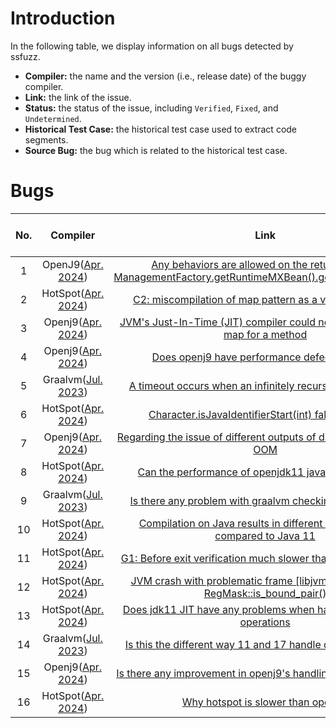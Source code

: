 # Introduction

In the following table, we display information on all bugs detected by ssfuzz.  

+ **Compiler:** the name and the version (i.e., release date) of the buggy compiler. 
+ **Link:** the link of the issue. 
+ **Status:** the status of the issue, including `Verified`, `Fixed`, and `Undetermined`. 
+ **Historical Test Case:** the historical test case used to extract code segments. 
+ **Source Bug:** the bug which is related to the historical test case.

# Bugs

| No. |  Compiler | Link | Status | Historical Test case | Source Bug |
|:--: | :--: | :---: | :--: |:--:| :--: |
|  1  | OpenJ9([Apr. 2024](https://github.com/eclipse-openj9/openj9)) | [Any behaviors are allowed on the return value of ManagementFactory.getRuntimeMXBean().getInputArguments()](https://github.com/eclipse-openj9/openj9/issues/17691) | Verified&Fixed |  [Test case](https://github.com/openjdk/jdk/blob/072459a055db0561d867fce57554bbbcb16ce5e6/test/jdk/java/util/Locale/LocaleCmdOverrides.java)  |  [JDK-8199756](https://bugs.openjdk.org/browse/JDK-8199756) |
|  2  |  HotSpot([Apr. 2024](https://github.com/openjdk/jdk)) | [C2: miscompilation of map pattern as a vector reduction](https://bugs.openjdk.org/browse/JDK-8279622) | Verified&Fixed |   [Test case](https://github.com/openjdk/jdk/blame/master/test/hotspot/jtreg/compiler/vectorization/TestComplexAddrExpr.java)  |  [JDK-8279622](https://bugs.openjdk.org/browse/JDK-8249749) |
|  3  | Openj9([Apr. 2024](https://github.com/eclipse-openj9/openj9)) | [JVM's Just-In-Time (JIT) compiler could not locate the stack map for a method](https://github.com/eclipse-openj9/openj9/issues/19546) | Verified&Fixed |   [Test case](https://github.com/openjdk/jdk/blob/master/test/hotspot/jtreg/compiler/c2/TestTopCastIIOnUndetectedDeadPath4.java)  | [JDK-8321107](https://bugs.openjdk.org/browse/JDK-8321107) |
|  4  | Openj9([Apr. 2024](https://github.com/eclipse-openj9/openj9)) | [Does openj9 have performance defects in loops](https://github.com/eclipse-openj9/openj9/issues/19057) | Verified |   [Test case](https://github.com/openjdk/jdk/blame/master/test/hotspot/jtreg/compiler/loopopts/Test7052494.java)  | [JDK-8132919](https://bugs.openjdk.org/browse/JDK-8132919) |
|  5  | Graalvm([Jul. 2023](https://github.com/oracle/graal)) | [A timeout occurs when an infinitely recursive function call](https://github.com/oracle/graal/issues/6905) | Verified |   [Test case](https://github.com/openjdk/jdk/blob/master/test/hotspot/jtreg/runtime/stack/Stack005.java)  | [JDK-8326611](https://bugs.openjdk.org/browse/JDK-8326611) |
|  6  | HotSpot([Apr. 2024](https://github.com/openjdk/jdk)) | [Character.isJavaIdentifierStart(int) false positive?](https://bugs.openjdk.org/browse/JDK-8328414) | Verified |   [Test case](https://github.com/openjdk/jdk/blob/master/test/hotspot/jtreg/compiler/loopopts/Test7052494.java)  | [JDK-8132919](https://bugs.openjdk.org/browse/JDK-8132919) |
|  7  | Openj9([Apr. 2024](https://github.com/eclipse-openj9/openj9)) | [Regarding the issue of different outputs of different versions of OOM](https://github.com/eclipse-openj9/openj9/issues/19239) | Verified |  [Test case](https://github.com/openjdk/jdk/blob/master/test/hotspot/jtreg/vmTestbase/nsk/monitoring/share/LoggingMonitor.java)  | [JDK-8199375](https://bugs.openjdk.org/browse/JDK-8199375) |
|  8  | HotSpot([Apr. 2024](https://github.com/openjdk/jdk)) | [Can the performance of openjdk11 javac be improved](https://bugs.openjdk.org/browse/JDK-8327543) | Verified | [Test case](https://github.com/openjdk/jdk/blob/master/test/hotspot/jtreg/serviceability/dcmd/gc/FinalizerInfoTest.java)  |  [JDK-8059036](https://bugs.openjdk.org/browse/JDK-8059036) |
|  9  | Graalvm([Jul. 2023](https://github.com/oracle/graal)) | [Is there any problem with graalvm checking illegal strings](https://github.com/oracle/graal/issues/8492) | Verified |   [Test case](https://github.com/openjdk/jdk/blob/master/test/langtools/jdk/javadoc/doclet/testSourceTab/TestSourceTab.java)  | [JDK-8035473](https://bugs.openjdk.org/browse/JDK-8035473) |
|  10  | HotSpot([Apr. 2024](https://github.com/openjdk/jdk)) | [Compilation on Java results in different error count as compared to Java 11](https://bugs.openjdk.org/browse/JDK-8327153) | Verified |   [Test case](https://github.com/openjdk/jdk/blob/072459a055db0561d867fce57554bbbcb16ce5e6/test/langtools/tools/javap/4111861/T4111861.java)  | [JDK-4111861](https://bugs.openjdk.org/browse/JDK-4111861) |
|  11  |  HotSpot([Apr. 2024](https://github.com/openjdk/jdk)) | [G1: Before exit verification much slower than with Parallel GC](https://bugs.openjdk.org/browse/JDK-8329314) | Verified | [Test case](https://github.com/openjdk/jdk/blame/9c7a6eabb93c570fdb74076edc931576ed6be3e0/test/hotspot/jtreg/compiler/loopopts/superword/TestPeeledReductionNode.java#L49)  |  [JDK-8279622](https://bugs.openjdk.org/browse/JDK-8279622) |
|  12  | HotSpot([Apr. 2024](https://github.com/openjdk/jdk)) | [JVM crash with problematic frame [libjvm.so+0xca5c60] RegMask::is_bound_pair()](https://bugs.openjdk.org/browse/JDK-8328084) | Undetermined |   [Test case](https://github.com/openjdk/jdk/blob/master/test/jdk/java/util/regex/RegExTest.java)  |  [JDK-7014645](https://bugs.openjdk.org/browse/JDK-7014645) |
|  13  | HotSpot([Apr. 2024](https://github.com/openjdk/jdk)) | [Does jdk11 JIT have any problems when handling arithmetic operations](https://bugs.openjdk.org/browse/JDK-8332734) | Undetermined |   [Test case](https://github.com/openjdk/jdk/blob/master/test/hotspot/jtreg/compiler/exceptions/SumTest.java)  |  [JDK-8066900](https://bugs.openjdk.org/browse/JDK-8066900) |
|  14  | Graalvm([Jul. 2023](https://github.com/oracle/graal)) | [Is this the different way 11 and 17 handle duplicate classes](https://github.com/oracle/graal/issues/8692) | Undetermined |   [Test case](https://github.com/openjdk/jdk/blob/master/test/jdk/java/lang/Character/CharacterName.java)  | [JDK-7071819](https://bugs.openjdk.org/browse/JDK-7071819) |
|  15  | Openj9([Apr. 2024](https://github.com/eclipse-openj9/openj9)) | [Is there any improvement in openj9's handling of multiple loops](https://github.com/eclipse-openj9/openj9/issues/19094) | Undetermined |   [Test case](https://github.com/openjdk/jdk/blob/master/test/hotspot/jtreg/compiler/c2/Test6805724.java)  |  [JDK-6805724](https://bugs.openjdk.org/browse/JDK-6805724) |
|  16  | HotSpot([Apr. 2024](https://github.com/openjdk/jdk)) | [Why hotspot is slower than openJ9](https://bugs.openjdk.org/browse/JDK-8333266) | Undetermined |    [Test case](https://github.com/openjdk/jdk/blob/master/test/hotspot/jtreg/compiler/exceptions/SumTest.java)  |  [JDK-8066900](https://bugs.openjdk.org/browse/JDK-8066900) |

